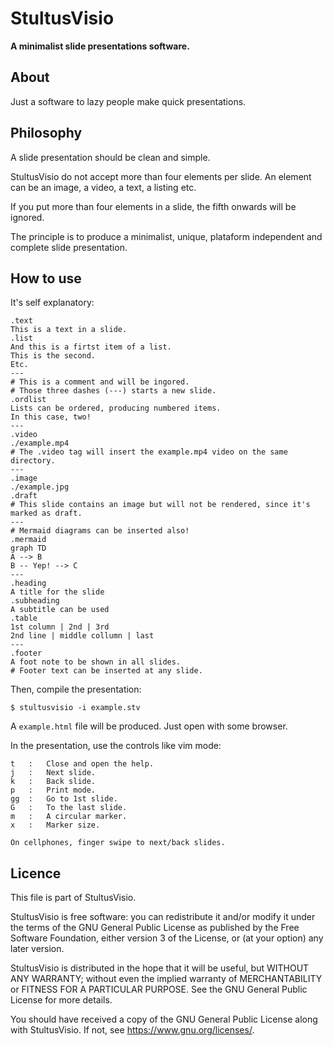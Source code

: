 # StultusVisio
**A minimalist slide presentations software.**
## About
Just a software to lazy people make quick presentations.
## Philosophy
A slide presentation should be clean and simple.

StultusVisio do not accept more than four elements per slide. An element can be an image, a video, a text, a listing etc.

If you put more than four elements in a slide, the fifth onwards will be ignored.

The principle is to produce a minimalist, unique, plataform independent and complete slide presentation.

## How to use
It's self explanatory:

```
.text
This is a text in a slide.
.list 
And this is a firtst item of a list.
This is the second.
Etc.
---
# This is a comment and will be ingored.
# Those three dashes (---) starts a new slide.
.ordlist 
Lists can be ordered, producing numbered items.
In this case, two!
---
.video
./example.mp4
# The .video tag will insert the example.mp4 video on the same directory.
---
.image
./example.jpg
.draft
# This slide contains an image but will not be rendered, since it's marked as draft.
---
# Mermaid diagrams can be inserted also!
.mermaid
graph TD
A --> B
B -- Yep! --> C
---
.heading 
A title for the slide
.subheading 
A subtitle can be used
.table 
1st column | 2nd | 3rd 
2nd line | middle collumn | last
---
.footer 
A foot note to be shown in all slides.
# Footer text can be inserted at any slide.
``` 

Then, compile the presentation:

```
$ stultusvisio -i example.stv
```

A `example.html` file will be produced. Just open with some browser.

In the presentation, use the controls like vim mode:

```
t   :   Close and open the help.
j   :   Next slide.
k   :   Back slide.
p   :   Print mode. 
gg  :   Go to 1st slide.
G   :   To the last slide.
m   :   A circular marker.
x   :   Marker size.

On cellphones, finger swipe to next/back slides.
```

## Licence

This file is part of StultusVisio.

StultusVisio is free software: you can redistribute it and/or modify
it under the terms of the GNU General Public License as published by
the Free Software Foundation, either version 3 of the License, or
(at your option) any later version.

StultusVisio is distributed in the hope that it will be useful,
but WITHOUT ANY WARRANTY; without even the implied warranty of
MERCHANTABILITY or FITNESS FOR A PARTICULAR PURPOSE.  See the
GNU General Public License for more details.

You should have received a copy of the GNU General Public License
along with StultusVisio.  If not, see <https://www.gnu.org/licenses/>.

